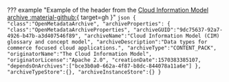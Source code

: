 <!-- SPDX-License-Identifier: CC-BY-4.0 -->
<!-- Copyright Contributors to the ODPi Egeria project 2020. -->


??? example "Example of the header from the [Cloud Information Model archive :material-github:](https://github.com/odpi/egeria/tree/master/open-metadata-resources/open-metadata-archives/design-model-archives){ target=gh }"
    ```json
    {
      "class":"OpenMetadataArchive",
      "archiveProperties":
          {
              "class":"OpenMetadataArchiveProperties",
              "archiveGUID":"9dc75637-92a7-4926-b47b-a3d407546f89",
              "archiveName":"Cloud Information Model (CIM) glossary and concept model",
              "archiveDescription":"Data types for commerce focused cloud applications.",
              "archiveType":"CONTENT_PACK",
              "originatorName":"The Cloud Information Model",
              "originatorLicense":"Apache 2.0",
              "creationDate":1570383385107,
              "dependsOnArchives":["bce3b0a0-662a-4f87-b8dc-844078a11a6e"]
          }, 
       "archiveTypeStore":{},
       "archiveInstanceStore":{}
    }
    ```
